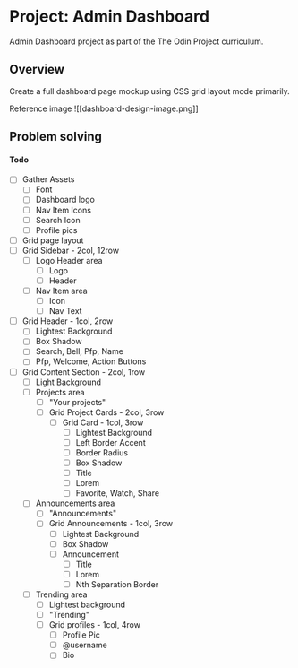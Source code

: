 # Project: Admin Dashboard

Admin Dashboard project as part of the The Odin Project curriculum.

## Overview

Create a full dashboard page mockup using CSS grid layout mode primarily.

Reference image
![[dashboard-design-image.png]]

## Problem solving

#### Todo

- [ ] Gather Assets
  - [ ] Font
  - [ ] Dashboard logo
  - [ ] Nav Item Icons
  - [ ] Search Icon
  - [ ] Profile pics
- [ ] Grid page layout
- [ ] Grid Sidebar - 2col, 12row
	- [ ] Logo Header area
		- [ ] Logo
		- [ ] Header
	- [ ] Nav Item area
		- [ ] Icon
		- [ ] Nav Text
- [ ] Grid Header - 1col, 2row
	- [ ] Lightest Background
	- [ ] Box Shadow
	- [ ] Search, Bell, Pfp, Name
	- [ ] Pfp, Welcome, Action Buttons
- [ ] Grid Content Section - 2col, 1row
	- [ ] Light Background
	- [ ] Projects area
		- [ ] "Your projects"
		- [ ] Grid Project Cards - 2col, 3row
			- [ ] Grid Card - 1col, 3row
				- [ ] Lightest Background
				- [ ] Left Border Accent
				- [ ] Border Radius
				- [ ] Box Shadow
				- [ ] Title
				- [ ] Lorem 
				- [ ] Favorite, Watch, Share
	- [ ] Announcements area
		- [ ] "Announcements"
		- [ ] Grid Announcements - 1col, 3row
			- [ ] Lightest Background
			- [ ] Box Shadow
			- [ ] Announcement 
				- [ ] Title
				- [ ] Lorem
				- [ ] Nth Separation Border
	- [ ] Trending area
		- [ ] Lightest background
		- [ ] "Trending"
		- [ ] Grid profiles - 1col, 4row
			- [ ] Profile Pic
			- [ ] @username
			- [ ] Bio